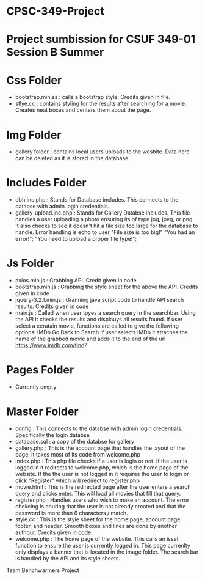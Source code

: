 # CPSC-349-Project

# Project sumbission for CSUF 349-01 Session B Summer

# Css Folder
  - bootstrap.min.ss              : calls a bootstrap style. Credits given in file.
  - stlye.cc                      : contains styling for the results after searching for a movie. Creates neat boxes and centers them about the page.
    
# Img Folder
  - gallery folder                : contains local users uploads to the wesbite. Data here can be deleted as it is stored in the database
    
# Includes Folder
  - dbh.inc.php                   : Stands for Database includes. This connects to the databse with admin login credentials.
  - gallery-upload.inc.php        : Stands for Gallery Databse includes. This file handles a user uploading a photo ensuring its of                                           type jpg, jpeg, or png. It
                                  also checks to see it doesn't hit a file size too large for the database to handle. Error                                           handling is echo to user 
                                            "File size is too big!"
                                            "You had an error!";
                                            "You need to upload a proper file type!";

# Js Folder
  - axios.min.js              : Grabbing API. Credit given in code
  - bootstrap.min.js          : Grabbing the style sheet for the above the API. Credits given in code
  - jquery-3.2.1.min.js       : Granning java script code to handle API search results. Credits given in code
  - main.js                   : Called when user tpyes a search query in the searchbar. Using the API it checks the results and
                                displauys all results found. If user select a ceratain movie, functions are called to give the 
                                following options:
                                          IMDb      Go Back to Search
                                If user selects IMDb it attaches the name of the grabbed movie and adds it to the end of the url  
                                https://www.imdb.com/find?
                                
# Pages Folder
  - Currently empty
    
# Master Folder
  - config                    : This connects to the databse with admin login credentials. Specifically the login databse
  - database.sql              : a copy of the databse for gallery
  - gallery.php               : This is the account page that handles the layout of the page. It takes most of its code from
                              welcome.php
  - index.php                 : This php file checks if a user is login or not. If the user is logged in it redirects to 
                              welcome.php, which is the home page of the website. If the the user is not logged in it requires
                              the user to login or click "Register" which will redirect to register.php
  - movie.html                : This is the redirected page after the user enters a search query and clicks enter. This will load
                              all movies that fill that query.
  - register.php              : Handles users who wish to make an account. The error chekcing is enuring that the user is not
                              already created and that the password is more than 6 characters / match.
  - style.cc                  : This is the style sheet for the home page, account page, footer, and header. Smooth boxes and lines
                              are done by another authour. Credits given in code.
  - welcome.php               : The home page of the website. This calls an isset function to ensure the user is currently logged
                              in. This page currenlty only displays a banner that is located in the image folder. The search bar
                              is handled by the API and its style sheets.
  
    
Team Benchwarmers Project
